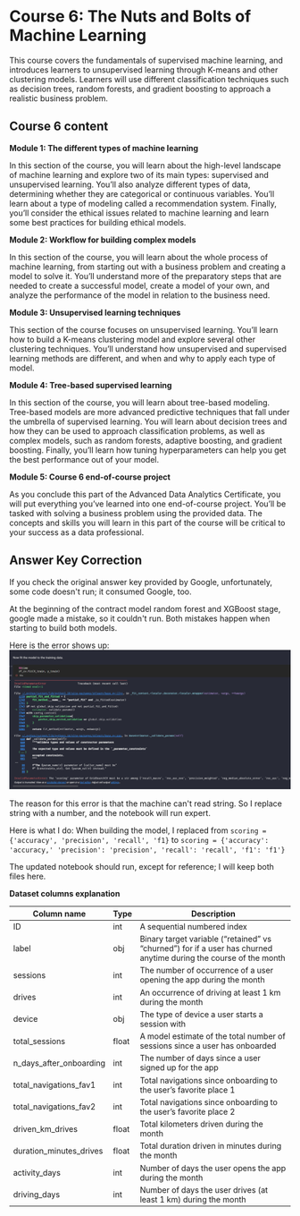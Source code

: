 # Course 6: The Nuts and Bolts of Machine Learning

This course covers the fundamentals of supervised machine learning, and introduces learners to unsupervised learning through K-means and other clustering models. Learners will use different classification techniques such as decision trees, random forests, and gradient boosting to approach a realistic business problem. 

## Course 6 content

**Module 1: The different types of machine learning**

In this section of the course, you will learn about the high-level landscape of machine learning and explore two of its main types: supervised and unsupervised learning. You’ll also analyze different types of data, determining whether they are categorical or continuous variables. You’ll learn about a type of modeling called a recommendation system. Finally, you’ll consider the ethical issues related to machine learning and learn some best practices for building ethical models. 

**Module 2: Workflow for building complex models**

In this section of the course, you will learn about the whole process of machine learning, from starting out with a business problem and creating a model to solve it. You’ll understand more of the preparatory steps that are needed to create a successful model, create a model of your own, and analyze the performance of the model in relation to the business need.

**Module 3: Unsupervised learning techniques**

This section of the course focuses on unsupervised learning. You’ll learn how to build a K-means clustering model and explore several other clustering techniques. You’ll understand how unsupervised and supervised learning methods are different, and when and why to apply each type of model. 

**Module 4: Tree-based supervised learning**

In this section of the course, you will learn about tree-based modeling. Tree-based models are more advanced predictive techniques that fall under the umbrella of supervised learning. You will learn about decision trees and how they can be used to approach classification problems, as well as complex models, such as random forests, adaptive boosting, and gradient boosting. Finally, you’ll learn how tuning hyperparameters can help you get the best performance out of your model. 

**Module 5: Course 6 end-of-course project**

As you conclude this part of the Advanced Data Analytics Certificate, you will put everything you’ve learned into one end-of-course project. You’ll be tasked with solving a business problem using the provided data. The concepts and skills you will learn in this part of the course will be critical to your success as a data professional. 

## Answer Key Correction

If you check the original answer key provided by Google, unfortunately, some code doesn't run; it consumed Google, too. 

At the beginning of the contract model random forest and XGBoost stage, google made a mistake, so it couldn't run. Both mistakes happen when starting to build both models. 

Here is the error shows up:
![Alt text](image.png)

The reason for this error is that the machine can't read string. So I replace string with a number, and the notebook will run expert. 


Here is what I do:
When building the model, I replaced from 
`scoring = {'accuracy', 'precision', 'recall', 'f1}` to `scoring = {'accuracy': 'accuracy,' 'precision': 'precision', 'recall': 'recall', 'f1': 'f1'}`

The updated notebook should run, except for reference; I will keep both files here. 


**Dataset columns explanation**

| Column name            | Type  | Description                                            |
|------------------------|-------|--------------------------------------------------------|
| ID                     | int   | A sequential numbered index                            |
| label                  | obj   | Binary target variable (“retained” vs “churned”) for if a user has churned anytime during the course of the month |
| sessions               | int   | The number of occurrence of a user opening the app during the month |
| drives                 | int   | An occurrence of driving at least 1 km during the month |
| device                 | obj   | The type of device a user starts a session with        |
| total_sessions         | float | A model estimate of the total number of sessions since a user has onboarded |
| n_days_after_onboarding| int   | The number of days since a user signed up for the app  |
| total_navigations_fav1 | int   | Total navigations since onboarding to the user’s favorite place 1 |
| total_navigations_fav2 | int   | Total navigations since onboarding to the user’s favorite place 2 |
| driven_km_drives       | float | Total kilometers driven during the month                |
| duration_minutes_drives| float | Total duration driven in minutes during the month       |
| activity_days          | int   | Number of days the user opens the app during the month |
| driving_days           | int   | Number of days the user drives (at least 1 km) during the month |

